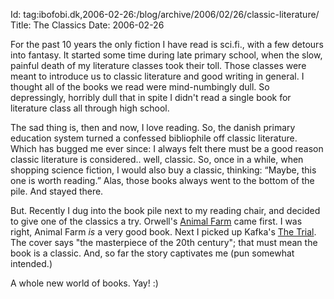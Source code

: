 Id: tag:ibofobi.dk,2006-02-26:/blog/archive/2006/02/26/classic-literature/
Title: The Classics
Date: 2006-02-26

For the past 10 years the only fiction I have read is sci.fi., with a few detours into fantasy. It started some time during late primary school, when the slow, painful death of my literature classes took their toll. Those classes were meant to introduce us to classic literature and good writing in general. I thought all of the books we read were mind-numbingly dull. So depressingly, horribly dull that in spite I didn't read a single book for literature class all through high school.

The sad thing is, then and now, I love reading. So, the danish primary education system turned a confessed bibliophile off classic literature. Which has bugged me ever since: I always felt there must be a good reason classic literature is considered.. well, classic. So, once in a while, when shopping science fiction, I would also buy a classic, thinking: “Maybe, this one is worth reading.” Alas, those books always went to the bottom of the pile. And stayed there.

But. Recently I dug into the book pile next to my reading chair, and decided to give one of the classics a try. Orwell's [Animal Farm](http://www.amazon.com/gp/product/0451526341) came first. I was right, Animal Farm _is_ a very good book. Next I picked up Kafka's [The Trial](http://www.amazon.com/gp/product/0805210407). The cover says "the masterpiece of the 20th century"; that must mean the book is a classic. And, so far the story captivates me (pun somewhat intended.)

A whole new world of books. Yay! :)